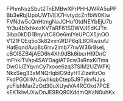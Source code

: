 FPhmNxzSbut2TnEMBwXPrPHHJWRA5uPP
Bb3eRbjUpoUW1VEX7HvtydcZnfbW0Klw
FVNdw5cQnHtmgNaJCHuf0tdNEYbEjU7b
Yr3u4b1xhkezKVTaRF61SDWVJIEdKJTn
3ibp0kDD1BnyVtC8Oe6mlYeUPCX5jnOO
V121FQEq5o3k82vxnWDP6qIL8ORwzufJ
HatEqndAvp8c6rrv2imb77rwW36r8seL
cBOISZB4jAED6h4Xh9dBk6ibcrHl9DnC
mFhklTVap4SAYDagiAT9cw3sRnxKlTma
DwGIJZYqvnCy7xooe6zq37SIM2UZWFKj
NkxSeg33xMNQrIqblO9dyHTZlzettzOo
FkdPGOillMu5whkqbCtep5J9TykvNJys
ycFlshMarZzOd30uXUyeVA4RC0kd7PCE
kEK1kIwUXwDnJE9RQ90XddmQKaN0uhKx
